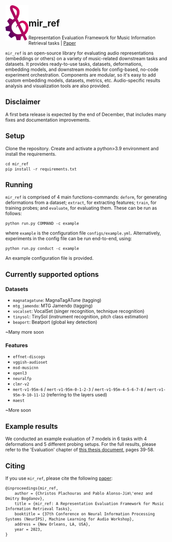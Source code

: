 <img src="docs/img/mir_ref_logo.svg" align="left" height="110">

# mir_ref

Representation Evaluation Framework for Music Information Retrieval tasks | [Paper](https://arxiv.org/abs/2312.05994)

`mir_ref` is an open-source library for evaluating audio representations (embeddings or others) on a variety of music-related downstream tasks and datasets. It provides ready-to-use tasks, datasets, deformations, embedding models, and downstream models for config-based, no-code experiment orchestration. Components are modular, so it's easy to add custom embedding models, datasets, metrics, etc. Audio-specific results analysis and visualization tools are also provided.

## Disclaimer
A first beta release is expected by the end of December, that includes many fixes and documentation improvements.

## Setup

Clone the repository. Create and activate a python>3.9 environment and install the requirements.

```
cd mir_ref
pip install -r requirements.txt
```

## Running
`mir_ref` is comprised of 4 main functions-commands: `deform`, for generating deformations from a dataset; `extract`, for extracting features; `train`, for training probes; and `evaluate`, for evaluating them. These can be run as follows:
```
python run.py COMMAND -c example
```
where `example` is the configuration file `configs/example.yml`. Alternatively, experiments in the config file can be run end-to-end, using:
```
python run.py conduct -c example
```
An example configuration file is provided.

## Currently supported options
### Datasets
* `magnatagatune`: MagnaTagATune (tagging)
* `mtg_jamendo`: MTG Jamendo (tagging)
* `vocalset`: VocalSet (singer recognition, technique recognition)
* `tinysol`: TinySol (instrument recognition, pitch class estimation)
* `beaport`: Beatport (global key detection)

~Many more soon
### Features
* `effnet-discogs`
* `vggish-audioset`
* `msd-musicnn`
* `openl3`
* `neuralfp`
* `clmr-v2`
* `mert-v1-95m-6` / `mert-v1-95m-0-1-2-3` / `mert-v1-95m-4-5-6-7-8` / `mert-v1-95m-9-10-11-12`  (referring to the layers used)
* `maest`

~More soon

## Example results
We conducted an example evaluation of 7 models in 6 tasks with 4 deformations and 5 different probing setups. For the full results, please refer to the 'Evaluation' chapter of [this thesis document](https://zenodo.org/records/8380471), pages 39-58.

## Citing
If you use `mir_ref`, please cite the following [paper](https://arxiv.org/abs/2312.05994):
```
@inproceedings{mir_ref,
    author = {Christos Plachouras and Pablo Alonso-Jim\'enez and Dmitry Bogdanov},
    title = {mir_ref: A Representation Evaluation Framework for Music Information Retrieval Tasks},
    booktitle = {37th Conference on Neural Information Processing Systems (NeurIPS), Machine Learning for Audio Workshop},
    address = {New Orleans, LA, USA},
    year = 2023,
}
```

